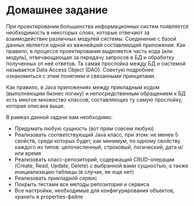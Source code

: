 # Домашнее задание

При проектировании большинства информационных систем появляется необходимость в некоторых слоях, которые отвечают за взаимодействие различных модулей системы. Соединение с базой данных является одной из важнейшей составляющей приложения. Как правило, в процессе проектирования выделяется часть кода (или модуль), отвечающающая за передачу запросов в БД и обработку полученных от неё ответов. Та самая прослойка между БД и системой называется Data Access Object (DAO). Советую подробнее ознакомиться с этим понятием и связанными принципами.

Как правило, в Java приложениях между прикладным кодом (выполняющим бизнес логику) и непосредственным обращением к БД есть многое множество классов, составляющих ту самую прослойку, которая описана выше.

В рамках данной задачи вам необходимо:

- Придумать любую сущность (вот прям совсем любую)
- Реализовать соответствующий Java класс, при этом: не менее 5 свойств, среди которых будет, как минимум, по одному свойству каждого из типов: целочисленный, строковый, логический, дата и/или время
- Реализовать класс-репозиторий, содержащий CRUD-операции (Create, Read, Update, Delete) с выбранной вами сущностью, а также инициализацию таблицы (в случае, ее еще нет)
- Реализовать прикладной сервис
- Покрыть тестами все методы репозитория и сервиса
- Все настройки, необходимые для конфигурирования объектов, хранить в properties-файле